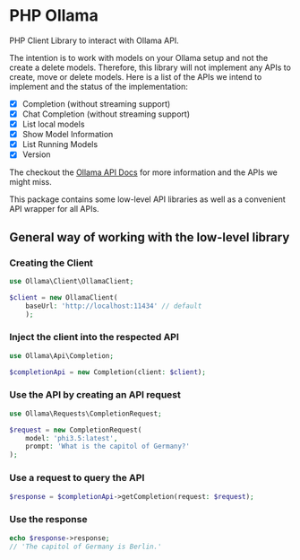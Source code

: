 # PHP Ollama

PHP Client Library to interact with Ollama API.

The intention is to work with models on your Ollama setup and not the create a delete models. Therefore,
this library will not implement any APIs to create, move or delete models. Here is a list of the APIs
we intend to implement and the status of the implementation:

* [x] Completion (without streaming support)
* [x] Chat Completion (without streaming support)
* [x] List local models
* [x] Show Model Information
* [x] List Running Models
* [x] Version

The checkout the [Ollama API Docs](https://github.com/ollama/ollama/blob/main/docs/api.md) for more information and the APIs we might miss.

This package contains some low-level API libraries as well as a convenient API wrapper for all APIs. 

## General way of working with the low-level library

### Creating the Client

```php
use Ollama\Client\OllamaClient;

$client = new OllamaClient(
    baseUrl: 'http://localhost:11434' // default
    );
```

### Inject the client into the respected API

```php
use Ollama\Api\Completion;

$completionApi = new Completion(client: $client);
```

### Use the API by creating an API request

```php
use Ollama\Requests\CompletionRequest;

$request = new CompletionRequest(
    model: 'phi3.5:latest',
    prompt: 'What is the capitol of Germany?' 
);
```

### Use a request to query the API

```php
$response = $completionApi->getCompletion(request: $request);
```

### Use the response

```php
echo $response->response;
// 'The capitol of Germany is Berlin.'
```
